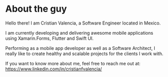 
# About the guy

Hello there! I am Cristian Valencia, a Software Engineer located in Mexico.

I am currently developing and delivering awesome mobile applications using Xamarin.Forms, Flutter and Swift UI. 

Performing as a mobile app developer as well as a Software Architect, I really like to create healthy and scalable projects for the clients I work with. 

If you want to know more about me, feel free to reach me out at: https://www.linkedin.com/in/cristianfvalencia/

<!--
**CristianValencia/CristianValencia** is a ✨ _special_ ✨ repository because its `README.md` (this file) appears on your GitHub profile.

Here are some ideas to get you started:

- 🔭 I’m currently working on ...
- 🌱 I’m currently learning ...
- 👯 I’m looking to collaborate on ...
- 🤔 I’m looking for help with ...
- 💬 Ask me about ...
- 📫 How to reach me: ...
- 😄 Pronouns: ...
- ⚡ Fun fact: ...
-->
